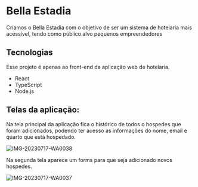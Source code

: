 # Bella Estadia
Criamos o Bella Estadia com o objetivo de ser um sistema de hotelaria mais acessível, tendo como público alvo pequenos empreendedores

## Tecnologias
Esse projeto é apenas ao front-end da aplicação web de hotelaria.

- React
- TypeScript
- Node.js

## Telas da aplicação:
Na tela principal da aplicação fica o histórico de todos o hospedes que foram adicionados, podendo ter acesso as informações do nome, email e quarto que está hospedado.

![IMG-20230717-WA0038](https://github.com/KarolineVieiraa/bella-estadia-frontend/assets/93507586/faa51041-c500-4fcc-ac12-5c2af5eac5ed)

Na segunda tela aparece um forms para que seja adicionado novos hospedes.

![IMG-20230717-WA0037](https://github.com/KarolineVieiraa/bella-estadia-frontend/assets/93507586/1ccff32e-50db-4a06-b47b-e0301ff1b42f)
